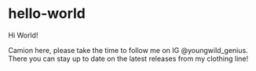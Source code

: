 # hello-world

Hi World! 

Camion here, please take the time to follow me on IG @youngwild_genius.
There you can stay up to date on the latest releases from my clothing line! 
